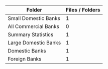 | Folder               |   Files / Folders |
|----------------------|-------------------|
| Small Domestic Banks |                 1 |
| All Commercial Banks |                 0 |
| Summary Statistics   |                 1 |
| Large Domestic Banks |                 1 |
| Domestic Banks       |                 1 |
| Foreign Banks        |                 1 |
